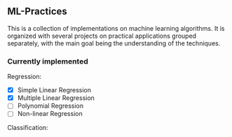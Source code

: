 ## ML-Practices
This is a collection of implementations on machine learning algorithms.
It is organized with several projects on practical applications grouped separately, with the main goal being the understanding of the techniques.

### Currently implemented
Regression:
 - [x] Simple Linear Regression
 - [x] Multiple Linear Regression
 - [ ] Polynomial Regression
 - [ ] Non-linear Regression

Classification:
 

